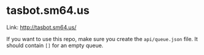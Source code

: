 # tasbot.sm64.us
Link: http://tasbot.sm64.us/

If you want to use this repo, make sure you create the `api/queue.json` file. It should contain `[]` for an empty queue.
